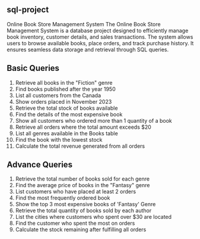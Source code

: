 ##  sql-project
Online Book Store Management System The Online Book Store Management System is a database project designed to efficiently manage book inventory, customer details, and sales transactions. The system allows users to browse available books, place orders, and track purchase history. It ensures seamless data storage and retrieval through SQL queries.
##   Basic Queries
1) Retrieve all books in the "Fiction" genre
2) Find books published after the year 1950
3) List all customers from the Canada
4) Show orders placed in November 2023
5) Retrieve the total stock of books available
6) Find the details of the most expensive book
7) Show all customers who ordered more than 1 quantity of a book
8) Retrieve all orders where the total amount exceeds $20
9) List all genres available in the Books table
10) Find the book with the lowest stock
11) Calculate the total revenue generated from all orders
##  Advance Queries
1) Retrieve the total number of books sold for each genre
2) Find the average price of books in the "Fantasy" genre
3) List customers who have placed at least 2 orders
4) Find the most frequently ordered book
5) Show the top 3 most expensive books of 'Fantasy' Genre
6) Retrieve the total quantity of books sold by each author
7) List the cities where customers who spent over $30 are located
8) Find the customer who spent the most on orders
9) Calculate the stock remaining after fulfilling all orders

